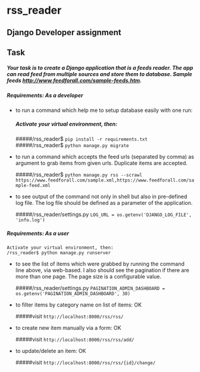 # rss_reader
## Django Developer assignment
## Task
##### Your task is to create a Django application that is a feeds reader. The app can read feed from multiple sources and store them to database. Sample feeds http://www.feedforall.com/sample-feeds.htm.
##### Requirements: As a developer
- to run a command which help me to setup database easily with one run:

    ##### Activate your virtual environment, then:
    #####/rss_reader$ `pip install -r requirements.txt `
    #####/rss_reader$ `python manage.py migrate`

- to run a command which accepts the feed urls (separated by comma) as argument to grab items from given urls. Duplicate items are accepted.

   #####/rss_reader$ `python manage.py rss --scrawl https://www.feedforall.com/sample.xml,https://www.feedforall.com/sample-feed.xml `

- to see output of the command not only in shell but also in pre-defined log file. The log file should be defined as a parameter of the application.

   #####/rss_reader/settings.py `LOG_URL = os.getenv('DJANGO_LOG_FILE', 'info.log')`

##### Requirements: As a user

    Activate your virtual environment, then:
    /rss_reader$ python manage.py runserver
- to see the list of items which were grabbed by running the command line above, via web-based. I also should see the pagination if there are more than one page. The page size is a configurable value.

   #####/rss_reader/settings.py `PAGINATION_ADMIN_DASHBOARD = os.getenv('PAGINATION_ADMIN_DASHBOARD', 30)`

- to filter items by category name on list of items: OK

   #####visit `http://localhost:8000/rss/rss/`
  
- to create new item manually via a form: OK

   #####visit `http://localhost:8000/rss/rss/add/`

- to update/delete an item: OK

   #####visit `http://localhost:8000/rss/rss/{id}/change/`
